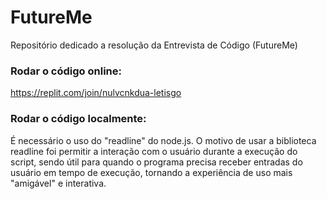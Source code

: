 # FutureMe
Repositório dedicado a resolução da Entrevista de Código (FutureMe)
### Rodar o código online:
https://replit.com/join/nulvcnkdua-letisgo
### Rodar o código localmente:
É necessário o uso do "readline" do node.js. 
O motivo de usar a biblioteca readline foi permitir a interação com o usuário durante a execução do script, sendo útil para quando o programa precisa receber entradas do usuário em tempo de execução, tornando a experiência de uso mais "amigável" e interativa.

